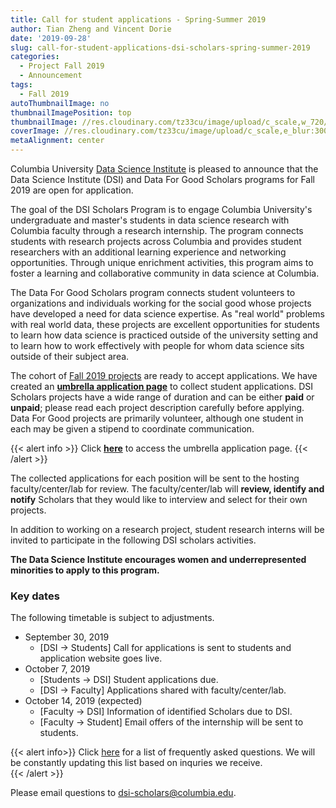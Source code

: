 ```yaml
---
title: Call for student applications - Spring-Summer 2019
author: Tian Zheng and Vincent Dorie
date: '2019-09-28'
slug: call-for-student-applications-dsi-scholars-spring-summer-2019
categories:
  - Project Fall 2019
  - Announcement
tags:
  - Fall 2019
autoThumbnailImage: no
thumbnailImagePosition: top
thumbnailImage: //res.cloudinary.com/tz33cu/image/upload/c_scale,w_720/v1547241277/logos_jop3mo.png
coverImage: //res.cloudinary.com/tz33cu/image/upload/c_scale,e_blur:300,w_800/v1547241277/logos_jop3mo.png
metaAlignment: center
---
```

Columbia University [Data Science Institute](http://datascience.columbia.edu/) is pleased to announce that the Data Science Institute (DSI) and Data For Good Scholars programs for Fall 2019 are open for application.

The goal of the DSI Scholars Program is to engage Columbia University's undergraduate and master's students in data science research with Columbia faculty through a research internship. The program connects students with research projects across Columbia and provides student researchers with an additional learning experience and networking opportunities. Through unique enrichment activities, this program aims to foster a learning and collaborative community in data science at Columbia.

The Data For Good Scholars program connects student volunteers to organizations and individuals working for the social good whose projects have developed a need for data science expertise. As "real world" problems with real world data, these projects are excellent opportunities for students to learn how data science is practiced outside of the university setting and to learn how to work effectively with people for whom data science sits outside of their subject area.

<!--more-->
The cohort of [Fall 2019 projects](https://cu-dsi-scholars.github.io/DSI-scholars/categories/project-fall-2019/) are ready to accept applications. We have created an [**umbrella application page**](https://forms.gle/4ZwYdnpkbTcHE63s7) to collect student applications. DSI Scholars projects have a wide range of duration and can be either **paid** or **unpaid**; please read each project description carefully before applying. Data For Good projects are primarily volunteer, although one student in each may be given a stipend to coordinate communication.

{{< alert info >}}
Click [**here**](https://forms.gle/4ZwYdnpkbTcHE63s7) to access the umbrella application page. 
{{< /alert >}}

The collected applications for each position will be sent to the hosting faculty/center/lab for review. The faculty/center/lab will **review, identify and notify** Scholars that they would like to interview and select for their own projects. 

In addition to working on a research project, student research interns will be invited to participate in the following DSI scholars activities.

**The Data Science Institute encourages women and underrepresented minorities to apply to this program.**

### Key dates 

The following timetable is subject to adjustments. 

+ September 30, 2019
    + [DSI -> Students] Call for applications is sent to students and application website goes live.
+ October 7, 2019
    + [Students -> DSI] Student applications due.
    + [DSI -> Faculty] Applications shared with faculty/center/lab.
+ October 14, 2019 (expected)
    + [Faculty -> DSI] Information of identified Scholars due to DSI.
    + [Faculty -> Student] Email offers of the internship will be sent to students.
    
{{< alert info>}}
Click [here](/page/faq2010) for a list of frequently asked questions. We will be constantly updating this list based on inquries we receive.  
{{< /alert >}}

Please email questions to <dsi-scholars@columbia.edu>.
